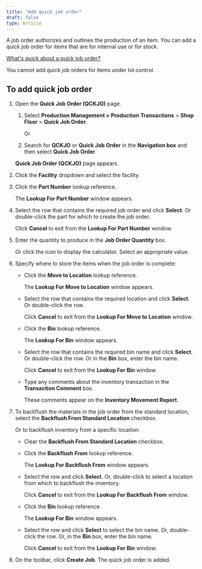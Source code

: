 ```yaml
---
title: "Add quick job order"
draft: false
type: Article
---
```


A job order authorizes and outlines the production of an item. You can add a quick job order for items that are for internal use or for stock.

[What's quick about a quick job order?]()

You cannot add quick job orders for items under lot control.

## To add quick job order

1. Open the **Quick Job Order (QCKJO)** page.

    1. Select **Production Management > Production Transactions** > **Shop Floor** > **Quick Job Order**.

        Or

    2. Search for **QCKJO** or **Quick Job Order** in the **Navigation box** and then select **Quick Job Order**.

    **Quick Job Order (QCKJO)** page appears.

2. Click the **Facility** dropdown and select the facility.

3. Click the **Part Number** lookup reference.

    The **Lookup For Part Number** window appears.

4. Select the row that contains the required job order and click **Select**. Or double-click the part for which to create the job order.

    Click **Cancel** to exit from the **Lookup For Part Number** window.

5. Enter the quantity to produce in the **Job Order Quantity** box.

    Or click the icon to display the calculator. Select an appropriate value.

6. Specify where to store the items when the job order is complete:

    -  Click the **Move to Location** lookup reference.

        The **Lookup For Move to Location** window appears.

    -  Select the row that contains the required location and click **Select**. Or double-click the row.

        Click **Cancel** to exit from the **Lookup For Move to Location** window.

    -  Click the **Bin** lookup reference.

        The **Lookup For Bin** window appears.

    -  Select the row that contains the required bin name and click **Select**. Or double-click the row. Or in the **Bin** box, enter the bin name.

        Click **Cancel** to exit from the **Lookup For Bin** window.

    -  Type any comments about the inventory transaction in the **Transaction Comment** box.

        These comments appear on the **Inventory Movement Report**.

7. To backflush the materials in the job order from the standard location, select the **Backflush From Standard Location** checkbox.

    Or to backflush inventory from a specific location:

    -  Clear the **Backflush From Standard Location** checkbox.

    -  Click the **Backflush From** lookup reference.

        The **Lookup For Backflush From** window appears.

    -  Select the row and click **Select**. Or, double-click to select a location from which to backflush the inventory.

        Click **Cancel** to exit from the **Lookup For Backflush From** window.

    -  Click the **Bin** lookup reference.

        The **Lookup For Bin** window appears.

    -  Select the row and click **Select** to select the bin name. Or, double-click the row. Or, in the **Bin** box, enter the bin name.

        Click **Cancel** to exit from the **Lookup For Bin** window.

8. On the toolbar, click **Create Job**. The quick job order is added.